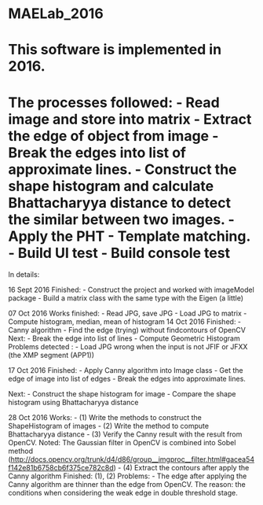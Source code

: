 # MAELab_2016

This software is implemented in 2016.
======================================================================================================
The processes followed:
	- Read image and store into matrix
	- Extract the edge of object from image
	- Break the edges into list of approximate lines.
	- Construct the shape histogram and calculate Bhattacharyya distance to detect the similar between two images.
	- Apply the PHT 
	- Template matching.
	- Build UI test
	- Build console test
======================================================================================================
In details:

16 Sept 2016
Finished:
	- Construct the project and worked with imageModel package
	- Build a matrix class with the same type with the Eigen (a little)

07 Oct 2016
Works finished:
	- Read JPG, save JPG
	- Load JPG to matrix
	- Compute histogram, median, mean of histogram
14 Oct 2016
Finished:
	- Canny algorithm
	- Find the edge (trying) without findcontours of OpenCV
Next:
	- Break the edge into list of lines
	- Compute Geometric Histogram
Problems detected :
	- Load JPG wrong when the input is not JFIF or JFXX (the XMP segment (APP1))

17 Oct 2016
Finished:
	- Apply Canny algorithm into Image class
	- Get the edge of image into list of edges
	- Break the edges into approximate lines.

Next:
	- Construct the shape histogram for image
	- Compare the shape histogram using Bhattacharyya distance

28 Oct 2016
Works:
	- (1) Write the methods to construct the ShapeHistogram of images
	- (2) Write the method to compute Bhattacharyya distance
	- (3) Verify the Canny result with the result from OpenCV. Noted: The Gaussian filter in OpenCV is combined into Sobel method (http://docs.opencv.org/trunk/d4/d86/group__imgproc__filter.html#gacea54f142e81b6758cb6f375ce782c8d)
	- (4) Extract the contours after apply the Canny algorithm
Finished: (1), (2)
Problems:
	- The edge after applying the Canny algorithm are thinner than the edge from OpenCV.
	  The reason: the conditions when considering the weak edge in double threshold stage.








